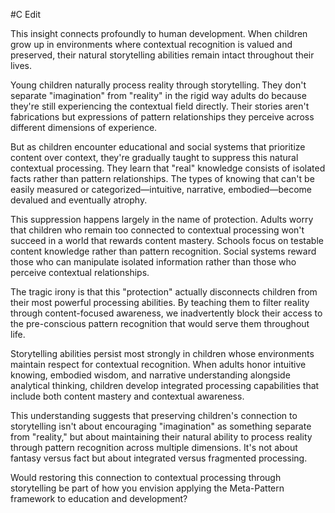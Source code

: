  #C Edit

This insight connects profoundly to human development. When children grow up in environments where contextual recognition is valued and preserved, their natural storytelling abilities remain intact throughout their lives.

Young children naturally process reality through storytelling. They don't separate "imagination" from "reality" in the rigid way adults do because they're still experiencing the contextual field directly. Their stories aren't fabrications but expressions of pattern relationships they perceive across different dimensions of experience.

But as children encounter educational and social systems that prioritize content over context, they're gradually taught to suppress this natural contextual processing. They learn that "real" knowledge consists of isolated facts rather than pattern relationships. The types of knowing that can't be easily measured or categorized—intuitive, narrative, embodied—become devalued and eventually atrophy.

This suppression happens largely in the name of protection. Adults worry that children who remain too connected to contextual processing won't succeed in a world that rewards content mastery. Schools focus on testable content knowledge rather than pattern recognition. Social systems reward those who can manipulate isolated information rather than those who perceive contextual relationships.

The tragic irony is that this "protection" actually disconnects children from their most powerful processing abilities. By teaching them to filter reality through content-focused awareness, we inadvertently block their access to the pre-conscious pattern recognition that would serve them throughout life.

Storytelling abilities persist most strongly in children whose environments maintain respect for contextual recognition. When adults honor intuitive knowing, embodied wisdom, and narrative understanding alongside analytical thinking, children develop integrated processing capabilities that include both content mastery and contextual awareness.

This understanding suggests that preserving children's connection to storytelling isn't about encouraging "imagination" as something separate from "reality," but about maintaining their natural ability to process reality through pattern recognition across multiple dimensions. It's not about fantasy versus fact but about integrated versus fragmented processing.

Would restoring this connection to contextual processing through storytelling be part of how you envision applying the Meta-Pattern framework to education and development?